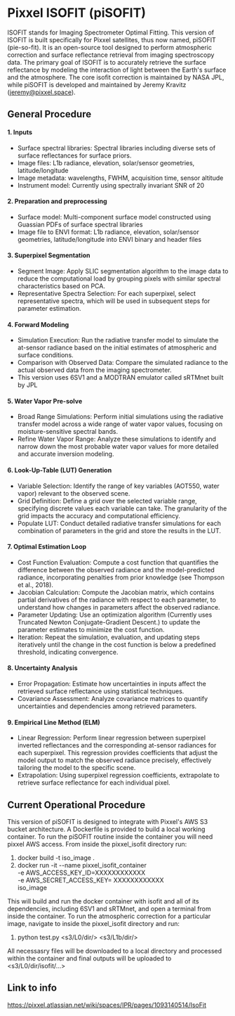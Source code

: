 # Pixxel ISOFIT (piSOFIT)

ISOFIT stands for Imaging Spectrometer Optimal Fitting. This version of ISOFIT is built specifically for Pixxel satellites, thus now named, piSOFIT (pie-so-fit). It is an open-source tool designed to perform atmospheric correction and surface reflectance retrieval from imaging spectroscopy data. The primary goal of ISOFIT is to accurately retrieve the surface reflectance by modeling the interaction of light between the Earth's surface and the atmosphere. The core isofit correction is maintained by NASA JPL, while piSOFIT is developed and maintained by Jeremy Kravitz (jeremy@pixxel.space).  

## General Procedure
#### 1. Inputs

- Surface spectral libraries: Spectral libraries including diverse sets of surface reflectances for surface priors.
- Image files: L1b radiance, elevation, solar/sensor geometries, latitude/longitude
- Image metadata: wavelengths, FWHM, acquisition time, sensor altitude
- Instrument model: Currently using spectrally invariant SNR of 20

#### 2. Preparation and preprocessing

- Surface model: Multi-component surface model constructed using Guassian PDFs of surface spectral libraries
- Image file to ENVI format: L1b radiance, elevation, solar/sensor geometries, latitude/longitude into ENVI binary and header files

#### 3. Superpixel Segmentation 

- Segment Image: Apply SLIC segmentation algorithm to the image data to reduce the computational load by grouping pixels with similar spectral characteristics based on PCA.
- Representative Spectra Selection: For each superpixel, select representative spectra, which will be used in subsequent steps for parameter estimation.

#### 4. Forward Modeling

- Simulation Execution: Run the radiative transfer model to simulate the at-sensor radiance based on the initial estimates of atmospheric and surface conditions.
- Comparison with Observed Data: Compare the simulated radiance to the actual observed data from the imaging spectrometer.
- This version uses 6SV1 and a MODTRAN emulator called sRTMnet built by JPL

#### 5. Water Vapor Pre-solve

- Broad Range Simulations: Perform initial simulations using the radiative transfer model across a wide range of water vapor values, focusing on moisture-sensitive spectral bands.
- Refine Water Vapor Range: Analyze these simulations to identify and narrow down the most probable water vapor values for more detailed and accurate inversion modeling.

#### 6. Look-Up-Table (LUT) Generation

- Variable Selection: Identify the range of key variables (AOT550, water vapor) relevant to the observed scene.
- Grid Definition: Define a grid over the selected variable range, specifying discrete values each variable can take. The granularity of the grid impacts the accuracy and computational efficiency.
- Populate LUT: Conduct detailed radiative transfer simulations for each combination of parameters in the grid and store the results in the LUT.

#### 7. Optimal Estimation Loop

- Cost Function Evaluation: Compute a cost function that quantifies the difference between the observed radiance and the model-predicted radiance, incorporating penalties from prior knowledge (see Thompson et al., 2018).
- Jacobian Calculation: Compute the Jacobian matrix, which contains partial derivatives of the radiance with respect to each parameter, to understand how changes in parameters affect the observed radiance.
- Parameter Updating: Use an optimization algorithm (Currently uses Truncated Newton Conjugate-Gradient Descent.) to update the parameter estimates to minimize the cost function.
- Iteration: Repeat the simulation, evaluation, and updating steps iteratively until the change in the cost function is below a predefined threshold, indicating convergence.

#### 8. Uncertainty Analysis

- Error Propagation: Estimate how uncertainties in inputs affect the retrieved surface reflectance using statistical techniques.
- Covariance Assessment: Analyze covariance matrices to quantify uncertainties and dependencies among retrieved parameters.

#### 9. Empirical Line Method (ELM)

- Linear Regression: Perform linear regression between superpixel inverted reflectances and the corresponding at-sensor radiances for each superpixel. This regression provides coefficients that adjust the model output to match the observed radiance precisely, effectively tailoring the model to the specific scene.
- Extrapolation: Using superpixel regression coefficients, extrapolate to retrieve surface reflectance for each individual pixel.

## Current Operational Procedure

This version of piSOFIT is designed to integrate with Pixxel's AWS S3 bucket architecture. A Dockerfile is provided to build a local working container. To run the piSOFIT routine inside the container you will need pixxel AWS access. From inside the pixxel_isofit directory run:

1. docker build -t iso_image .
2. docker run -it --name pixxel_isofit_container \
    -e AWS_ACCESS_KEY_ID=XXXXXXXXXXXX \
    -e AWS_SECRET_ACCESS_KEY= XXXXXXXXXXXX \
    iso_image

This will build and run the docker container with isofit and all of its dependencies, including 6SV1 and sRTMnet, and open a terminal from inside the container. To run the atmospheric correction for a particular image, navigate to inside the pixxel_isofit directory and run:

1. python test.py <s3/L0/dir/> <s3/L1b/dir/>

All necessasry files will be downloaded to a local directory and processed within the container and final outputs will be uploaded to <s3/L0/dir/isofit/...>


## Link to info
https://pixxel.atlassian.net/wiki/spaces/IPR/pages/1093140514/IsoFit
